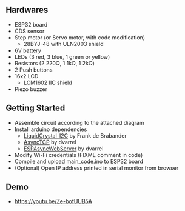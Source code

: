 ## Hardwares
- ESP32 board
- CDS sensor
- Step motor (or Servo motor, with code modification)
  - 28BYJ-48 with ULN2003 shield
- 6V battery
- LEDs (3 red, 3 blue, 1 green or yellow)
- Resistors (2 220Ω, 1 1kΩ, 1 2kΩ)
- 2 Push buttons
- 16x2 LCD
  - LCM1602 IIC shield
- Piezo buzzer

## Getting Started
- Assemble circuit according to the attached diagram
- Install arduino dependencies
  - [LiquidCrystal_I2C](https://github.com/johnrickman/LiquidCrystal_I2C) by Frank de Brabander
  - [AsyncTCP](https://github.com/dvarrel/AsyncTCP) by dvarrel
  - [ESPAsyncWebServer](https://github.com/dvarrel/ESPAsyncWebSrv) by dvarrel
- Modify Wi-Fi credentials (FIXME comment in code)
- Compile and upload main_code.ino to ESP32 board
- (Optional) Open IP address printed in serial monitor from browser

## Demo
- https://youtu.be/Ze-bofUUB5A